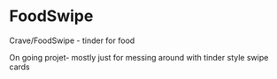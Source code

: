# FoodSwipe
Crave/FoodSwipe - tinder for food

On going projet- mostly just for messing around with tinder style swipe cards
